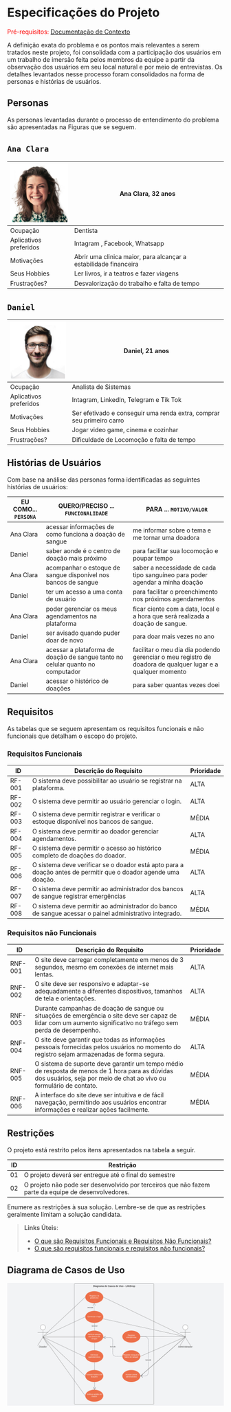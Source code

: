 # Especificações do Projeto

<span style="color:red">Pré-requisitos: <a href="1-Documentação de Contexto.md"> Documentação de Contexto</a></span>

A definição exata do problema e os pontos mais relevantes a serem tratados neste projeto, foi consolidada com a participação dos usuários em um trabalho de imersão feita pelos membros da equipe a partir da observação dos usuários em seu local natural e por meio de entrevistas.
Os detalhes levantados nesse processo foram consolidados na forma de personas e histórias de usuários.

## Personas

As personas levantadas durante o processo de entendimento do problema são apresentadas na Figuras que se seguem.

## `Ana Clara`
<img src="/docs/img/Persona 1.png" width="150px"> | Ana Clara, 32 anos                                                                                     |
| ------------------------------------------------------------------------------------------------------------------------ | ---------------------------------------------------------------------------------------------------------------------- |
| Ocupação                                                                                                                 | Dentista |
| Aplicativos preferidos                                                                                                   | Intagram , Facebook, Whatsapp |
| Motivações                                                                                                               | Abrir uma clinica maior, para alcançar a estabilidade financeira|
| Seus Hobbies                                                                                                             | Ler livros, ir a teatros e fazer viagens |
| Frustrações?                                                                                                             | Desvalorização do trabalho e falta de tempo |

## `Daniel`
<img src="/docs/img/Persona 2.png" width="150px"> | Daniel, 21 anos                                                                                     |
| ------------------------------------------------------------------------------------------------------------------------ | ---------------------------------------------------------------------------------------------------------------------- |
| Ocupação                                                                                                                 | Analista de Sistemas |
| Aplicativos preferidos                                                                                                   | Intagram, LinkedIn, Telegram e Tik Tok |
| Motivações                                                                                                               | Ser efetivado e conseguir uma renda extra, comprar seu primeiro carro |
| Seus Hobbies                                                                                                             | Jogar video game, cinema e cozinhar |
| Frustrações?                                                                                                             | Dificuldade de Locomoção e falta de tempo |

## Histórias de Usuários

Com base na análise das personas forma identificadas as seguintes histórias de usuários:

|EU COMO... `PERSONA`| QUERO/PRECISO ... `FUNCIONALIDADE` |PARA ... `MOTIVO/VALOR`                 |
|--------------------|------------------------------------|----------------------------------------|
|Ana Clara           | acessar informações de como funciona a doação de sangue           | me informar sobre o tema e me tornar uma doadora              |
|Daniel              | saber aonde é o centro de doação mais próximo                     | para facilitar sua locomoção e poupar tempo |
|Ana Clara           | acompanhar o estoque de sangue disponível nos bancos de sangue    | saber a necessidade de cada tipo sanguíneo para poder agendar a minha doação              |
|Daniel              | ter um acesso a uma conta de usuário                              | para facilitar o preenchimento nos próximos agendamentos         |
|Ana Clara           | poder gerenciar os meus agendamentos na plataforma                | ficar ciente com a data, local e a hora que será realizada a doação de sangue.              |
|Daniel              | ser avisado quando puder doar de novo                     | para doar mais vezes no ano |
|Ana Clara           | acessar a plataforma de doação de sangue tanto no celular quanto no computador          | facilitar o meu dia dia podendo gerenciar o meu registro de doadora de qualquer lugar e a qualquer momento              |
|Daniel              | acessar o histórico de doações                     | para saber quantas vezes doei |


## Requisitos

As tabelas que se seguem apresentam os requisitos funcionais e não funcionais que detalham o escopo do projeto.

### Requisitos Funcionais

|ID    | Descrição do Requisito  | Prioridade |
|------|-----------------------------------------|----|
|RF-001|O sistema deve possibilitar ao usuário se registrar na plataforma. | ALTA | 
|RF-002| O sistema deve permitir ao usuário gerenciar o login. | ALTA | 
|RF-003| O sistema deve permitir registrar e verificar o estoque disponível nos bancos de sangue. | MÉDIA |
|RF-004| O sistema deve permitir ao doador gerenciar agendamentos. | ALTA | 
|RF-005| O sistema deve permitir o acesso ao histórico completo de doações do doador. | MÉDIA | 
|RF-006| O sistema deve verificar se o doador está apto para a doação antes de permitir que o doador agende uma doação. | ALTA | 
|RF-007| O sistema deve permitir ao administrador dos bancos de sangue registrar emergências | ALTA |
|RF-008| O sistema deve permitir ao administrador do banco de sangue acessar o painel administrativo integrado.  | MÉDIA |


### Requisitos não Funcionais

|ID     | Descrição do Requisito  |Prioridade |
|-------|-------------------------|----|
|RNF-001| O site deve carregar completamente em menos de 3 segundos, mesmo em conexões de internet mais lentas. | ALTA | 
|RNF-002|O site deve ser responsivo e adaptar-se adequadamente a diferentes dispositivos, tamanhos de tela e orientações. | ALTA |
|RNF-003| Durante campanhas de doação de sangue ou situações de emergência o site deve ser capaz de lidar com um aumento significativo no tráfego sem perda de desempenho. | MÉDIA |
|RNF-004| O site deve garantir que todas as informações pessoais fornecidas pelos usuários no momento do registro sejam armazenadas de forma segura. | ALTA |
|RNF-005| O sistema de suporte deve garantir um tempo médio de resposta de menos de 1 hora para as dúvidas dos usuários, seja por meio de chat ao vivo ou formulário de contato.|  MÉDIA |
|RNF-006| A interface do site deve ser intuitiva e de fácil navegação, permitindo aos usuários encontrar informações e realizar ações facilmente.|  MÉDIA |

## Restrições

O projeto está restrito pelos itens apresentados na tabela a seguir.

|ID| Restrição                                             |
|--|-------------------------------------------------------|
|01| O projeto deverá ser entregue até o final do semestre |
|02| O projeto não pode ser desenvolvido por terceiros que não fazem parte da equipe de desenvolvedores.|


Enumere as restrições à sua solução. Lembre-se de que as restrições geralmente limitam a solução candidata.

> **Links Úteis**:
> - [O que são Requisitos Funcionais e Requisitos Não Funcionais?](https://codificar.com.br/requisitos-funcionais-nao-funcionais/)
> - [O que são requisitos funcionais e requisitos não funcionais?](https://analisederequisitos.com.br/requisitos-funcionais-e-requisitos-nao-funcionais-o-que-sao/)

## Diagrama de Casos de Uso

<img src="https://raw.githubusercontent.com/ICEI-PUC-Minas-PMV-ADS/pmv-ads-2023-2-e2-proj-int-t6-lifedrop/main/docs/img/UML.png">
